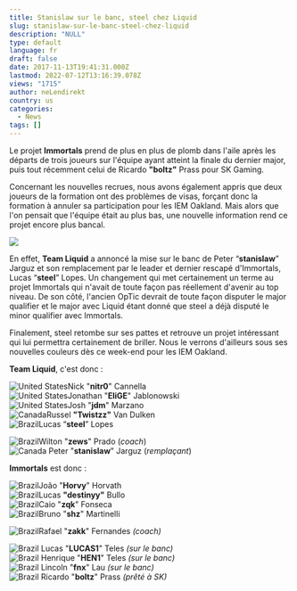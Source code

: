 ```yaml
---
title: Stanislaw sur le banc, steel chez Liquid
slug: stanislaw-sur-le-banc-steel-chez-liquid
description: "NULL"
type: default
language: fr
draft: false
date: 2017-11-13T19:41:31.000Z
lastmod: 2022-07-12T13:16:39.078Z
views: "1715"
author: neLendirekt
country: us
categories:
  - News
tags: []
---
```

Le projet **Immortals** prend de plus en plus de plomb dans l'aile après les départs de trois joueurs sur l'équipe ayant atteint la finale du dernier major, puis tout récemment celui de Ricardo **"boltz"** Prass pour SK Gaming. 

Concernant les nouvelles recrues, nous avons également appris que deux joueurs de la formation ont des problèmes de visas, forçant donc la formation à annuler sa participation pour les IEM Oakland. Mais alors que l'on pensait que l'équipe était au plus bas, une nouvelle information rend ce projet encore plus bancal. 

![](/images/articles/5a09e350e8f17/images/x3vDtnzPWW9vGT0Qa3KpfhvCfe1LqMQwPGIvSaSF.jpeg)

En effet, **Team Liquid** a annoncé la mise sur le banc de Peter “**stanislaw**” Jarguz et son remplacement par le leader et dernier rescapé d'Immortals, Lucas “**steel**” Lopes. Un changement qui met certainement un terme au projet Immortals qui n'avait de toute façon pas réellement d'avenir au top niveau. De son côté, l'ancien OpTic devrait de toute façon disputer le major qualifier et le major avec Liquid étant donné que steel a déjà disputé le minor qualifier avec Immortals.

Finalement, steel retombe sur ses pattes et retrouve un projet intéressant qui lui permettra certainement de briller. Nous le verrons d'ailleurs sous ses nouvelles couleurs dès ce week-end pour les IEM Oakland.

**Team Liquid**, c'est donc : 

![United States](/images/countries/us.svg)⁠Nick "**nitr0**" Cannella  
![United States](/images/countries/us.svg)⁠Jonathan "**EliGE**" Jablonowski  
![United States](/images/countries/us.svg)⁠Josh "**jdm**" Marzano  
![Canada](/images/countries/ca.svg)⁠Russel **"Twistzz"** Van Dulken  
![Brazil](/images/countries/br.svg)⁠Lucas “**steel**” Lopes

![Brazil](/images/countries/br.svg)⁠Wilton "**zews**" Prado (_coach_)  
![Canada](/images/countries/ca.svg)⁠ Peter "**stanislaw**" Jarguz (_remplaçant_)

**Immortals** est donc : 

![Brazil](/images/countries/br.svg)⁠João "**Horvy**" Horvath  
![Brazil](/images/countries/br.svg)⁠Lucas **"destinyy"** Bullo  
![Brazil](/images/countries/br.svg)⁠Caio "**zqk**" Fonseca  
![Brazil](/images/countries/br.svg)⁠Bruno "**shz**" Martinelli

![Brazil](/images/countries/br.svg)⁠Rafael "**zakk**" Fernandes _(coach)_

![Brazil](/images/countries/br.svg)⁠ Lucas "**LUCAS1**" Teles _(sur le banc)_  
![Brazil](/images/countries/br.svg)⁠ Henrique "**HEN1**" Teles _(sur le banc)_  
![Brazil](/images/countries/br.svg)⁠ Lincoln "**fnx**" Lau _(sur le banc)_  
![Brazil](/images/countries/br.svg)⁠ Ricardo "**boltz**" Prass _(prêté à SK)_
